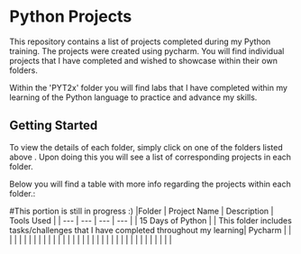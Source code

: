 # Python Projects
This repository contains a list of projects completed during my Python training. The projects were created using pycharm. 
You will find individual projects that I have completed and wished to showcase within their own folders.

Within the 'PYT2x' folder you will find labs that I have completed within my learning of the Python language to practice and advance my skills.

## Getting Started 

To view the details of each folder, simply click on one of the folders listed above . Upon doing this you will see a list of corresponding projects in each folder.

Below you will find a table with more info regarding the projects within each folder.: 

#This portion is still in progress :) 
|Folder | Project Name | Description | Tools Used |
| --- | --- | --- | --- |
| 15 Days of Python |  | This folder includes tasks/challenges that I have completed throughout my learning| Pycharm |
| |  | | |
| |  | | |
|  |  | | |
|  |  | | |
|  |  | | |
|  |  | | |
|  |  | | |
